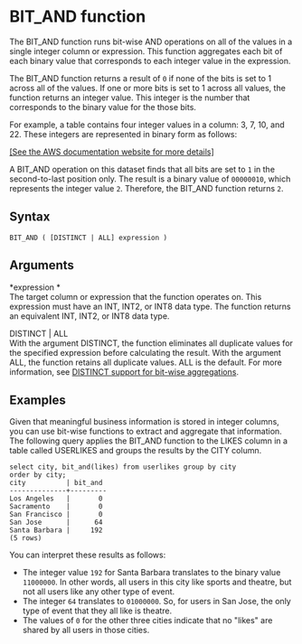 # BIT\_AND function<a name="r_BIT_AND"></a>

The BIT\_AND function runs bit\-wise AND operations on all of the values in a single integer column or expression\. This function aggregates each bit of each binary value that corresponds to each integer value in the expression\.

The BIT\_AND function returns a result of `0` if none of the bits is set to 1 across all of the values\. If one or more bits is set to 1 across all values, the function returns an integer value\. This integer is the number that corresponds to the binary value for the those bits\.

For example, a table contains four integer values in a column: 3, 7, 10, and 22\. These integers are represented in binary form as follows:

[\[See the AWS documentation website for more details\]](http://docs.aws.amazon.com/redshift/latest/dg/r_BIT_AND.html)

A BIT\_AND operation on this dataset finds that all bits are set to `1` in the second\-to\-last position only\. The result is a binary value of `00000010`, which represents the integer value `2`\. Therefore, the BIT\_AND function returns `2`\.

## Syntax<a name="r_BIT_AND-synopsis"></a>

```
BIT_AND ( [DISTINCT | ALL] expression )
```

## Arguments<a name="r_BIT_AND-arguments"></a>

 *expression *   
The target column or expression that the function operates on\. This expression must have an INT, INT2, or INT8 data type\. The function returns an equivalent INT, INT2, or INT8 data type\.

DISTINCT \| ALL  
With the argument DISTINCT, the function eliminates all duplicate values for the specified expression before calculating the result\. With the argument ALL, the function retains all duplicate values\. ALL is the default\. For more information, see [DISTINCT support for bit\-wise aggregations](c_bitwise_aggregate_functions.md#distinct-support-for-bit-wise-aggregations)\.

## Examples<a name="r_bit_end_example"></a>

Given that meaningful business information is stored in integer columns, you can use bit\-wise functions to extract and aggregate that information\. The following query applies the BIT\_AND function to the LIKES column in a table called USERLIKES and groups the results by the CITY column\. 

```
select city, bit_and(likes) from userlikes group by city 
order by city;
city          | bit_and
--------------+---------
Los Angeles   |       0
Sacramento    |       0
San Francisco |       0
San Jose      |      64
Santa Barbara |     192
(5 rows)
```

You can interpret these results as follows:
+ The integer value `192` for Santa Barbara translates to the binary value `11000000`\. In other words, all users in this city like sports and theatre, but not all users like any other type of event\.
+ The integer `64` translates to `01000000`\. So, for users in San Jose, the only type of event that they all like is theatre\.
+ The values of `0` for the other three cities indicate that no "likes" are shared by all users in those cities\.